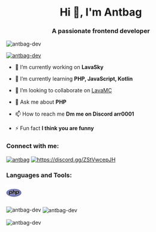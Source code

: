 <h1 align="center">Hi 👋, I'm Antbag</h1>
<h3 align="center">A passionate frontend developer</h3>

<p align="left"> <img src="https://komarev.com/ghpvc/?username=antbag-dev&label=Profile%20views&color=0e75b6&style=flat" alt="antbag-dev" /> </p>

<p align="left"> <a href="https://github.com/ryo-ma/github-profile-trophy"><img src="https://github-profile-trophy.vercel.app/?username=antbag-dev" alt="antbag-dev" /></a> </p>

- 🔭 I’m currently working on **LavaSky**

- 🌱 I’m currently learning **PHP, JavaScript, Kotlin**

- 👯 I’m looking to collaborate on [LavaMC](https://github.com/LavaMCPE)

- 💬 Ask me about **PHP**

- 📫 How to reach me **Dm me on Discord arr0001**

- ⚡ Fun fact **I think you are funny**

<h3 align="left">Connect with me:</h3>
<p align="left">
<a href="https://www.youtube.com/c/antbag" target="blank"><img align="center" src="https://raw.githubusercontent.com/rahuldkjain/github-profile-readme-generator/master/src/images/icons/Social/youtube.svg" alt="antbag" height="30" width="40" /></a>
<a href="https://discord.gg/https://discord.gg/ZStVwcepJH" target="blank"><img align="center" src="https://raw.githubusercontent.com/rahuldkjain/github-profile-readme-generator/master/src/images/icons/Social/discord.svg" alt="https://discord.gg/ZStVwcepJH" height="30" width="40" /></a>
</p>

<h3 align="left">Languages and Tools:</h3>
<p align="left"> <a href="https://www.php.net" target="_blank" rel="noreferrer"> <img src="https://raw.githubusercontent.com/devicons/devicon/master/icons/php/php-original.svg" alt="php" width="40" height="40"/> </a> </p>

<p><img align="left" src="https://github-readme-stats.vercel.app/api/top-langs?username=antbag-dev&theme=radical&show_icons=true&locale=en&layout=compact" alt="antbag-dev" /></p>

<p>&nbsp;<img align="center" src="https://github-readme-stats.vercel.app/api?username=antbag-dev&theme=radical&show_icons=true&locale=en" alt="antbag-dev" /></p>

<p><img align="center" src="https://github-readme-streak-stats.herokuapp.com/?user=antbag-dev&theme=radical" alt="antbag-dev" /></p>
